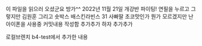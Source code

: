 이 파일을 읽으러 오셨군요 방가^^ 
2022년 11월 21일 개강반 파이팅!
연필을 누르고 그렇지만 김원훈 그리고 숏박스 배스킨라빈스 31 사빠딸 초코맛인가 뭔가 모르겠지만 난 아이폰을 사용중
커밋내용 작성함
추가추가 하자 추가추가

로컬브렌치 b4-test에서 추가한 내용
